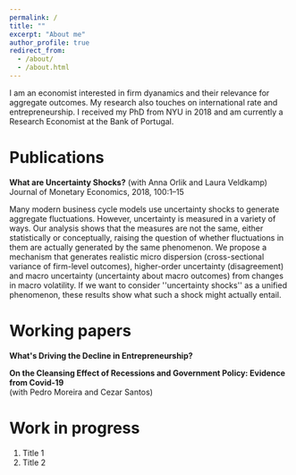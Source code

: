 ```yaml
---
permalink: /
title: ""
excerpt: "About me"
author_profile: true
redirect_from: 
  - /about/
  - /about.html
---
```


I am an economist interested in firm dyanamics and their relevance for aggregate outcomes. My research also touches on international rate and entrepreneurship. I received my PhD from NYU in 2018 and am currently a Research Economist at the Bank of Portugal.

Publications
======
**What are Uncertainty Shocks?** (with Anna Orlik and Laura Veldkamp)<br/>
Journal of Monetary Economics, 2018, 100:1–15

Many modern business cycle models use uncertainty shocks to generate aggregate fluctuations. However, uncertainty is measured in a variety of ways. Our analysis shows that the measures are not the same, either statistically or conceptually, raising the question of whether fluctuations in them are actually generated by the same phenomenon. We propose a mechanism that generates realistic micro dispersion (cross-sectional variance of firm-level outcomes), higher-order uncertainty (disagreement) and macro uncertainty (uncertainty about macro outcomes) from changes in macro volatility. If we want to consider ''uncertainty shocks'' as a unified phenomenon, these results show what such a shock might actually entail.

Working papers
======
**What's Driving the Decline in Entrepreneurship?**

**On the Cleansing Effect of Recessions and Government Policy: Evidence from Covid-19**<br/>
(with Pedro Moreira and Cezar Santos)

Work in progress
======
1. Title 1
1. Title 2
